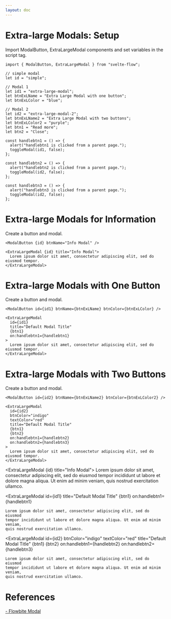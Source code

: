 ```yaml
---
layout: doc
---
```


<script>
  import { ModalButton, ExtraLargeModal } from "svelte-flow";

  // simple modal
  let id = "simple";

  // Modal 1
  let id1 = "extra-large-modal";
  let btnExLName = "Extra Large Modal with one button";
  let btnExLColor = "blue";

  // Modal 2
  let id2 = "extra-large-modal-2";
  let btnExLName2 = "Extra Large Modal with two buttons";
  let btnExLColor2 = "purple";
  let btn1 = "Read more";
  let btn2 = "Close";

  const handlebtn1 = () => {
    alert("handlebtn1 is clicked from a parent page.");
    toggleModal(id1, false);
  };

  const handlebtn2 = () => {
    alert("handlebtn2 is clicked from a parent page.");
    toggleModal(id2, false);
  };

  const handlebtn3 = () => {
    alert("handlebtn3 is clicked from a parent page.");
    toggleModal(id2, false);
  };
</script>

<h1 class="text-3xl w-full dark:text-white">Extra-large Modals: Setup</h1>

<p class=" dark:text-white"> Import ModalButton, ExtraLargeModal components and set variables in the script tag.</p>

```svelte
import { ModalButton, ExtraLargeModal } from "svelte-flow";

// simple modal
let id = "simple";

// Modal 1
let id1 = "extra-large-modal";
let btnExLName = "Extra Large Modal with one button";
let btnExLColor = "blue";

// Modal 2
let id2 = "extra-large-modal-2";
let btnExLName2 = "Extra Large Modal with two buttons";
let btnExLColor2 = "purple";
let btn1 = "Read more";
let btn2 = "Close";

const handlebtn1 = () => {
  alert("handlebtn1 is clicked from a parent page.");
  toggleModal(id1, false);
};

const handlebtn2 = () => {
  alert("handlebtn2 is clicked from a parent page.");
  toggleModal(id2, false);
};

const handlebtn3 = () => {
  alert("handlebtn3 is clicked from a parent page.");
  toggleModal(id2, false);
};
```

<h1 class="text-3xl w-full dark:text-white">Extra-large Modals for Information</h1>

<div class="container flex flex-wrap my-8 mx-auto justify-center">
  <ModalButton {id} btnName="Info Modal" />
</div>

<p class="dark:text-white"> Create a button and modal.</p>

```svelte
<ModalButton {id} btnName="Info Modal" />

<ExtraLargeModal {id} title="Info Modal">
  Lorem ipsum dolor sit amet, consectetur adipiscing elit, sed do eiusmod tempor.
</ExtraLargeModal>
```

<h1 class="text-3xl w-full dark:text-white">Extra-large Modals with One Button</h1>

<div class="container flex flex-wrap my-8 mx-auto justify-center">
  <ModalButton id={id1} btnName={btnExLName} btnColor={btnExLColor} />
</div>

<p class=" dark:text-white"> Create a button and modal.</p>

```svelte
<ModalButton id={id1} btnName={btnExLName} btnColor={btnExLColor} />

<ExtraLargeModal
  id={id1}
  title="Default Modal Title"
  {btn1}
  on:handlebtn1={handlebtn1}
>
  Lorem ipsum dolor sit amet, consectetur adipiscing elit, sed do eiusmod tempor.
</ExtraLargeModal>
```

<h1 class="text-3xl w-full dark:text-white">Extra-large Modals with Two Buttons</h1>

<div class="container flex flex-wrap my-8 mx-auto justify-center">
  <ModalButton id={id2} btnName={btnExLName2} btnColor={btnExLColor2} />
</div>

<p class=" dark:text-white">Create a button and modal.</p>

```svelte
<ModalButton id={id2} btnName={btnExLName2} btnColor={btnExLColor2} />

<ExtraLargeModal
  id={id2}
  btnColor="indigo"
  textColor="red"
  title="Default Modal Title"
  {btn1}
  {btn2}
  on:handlebtn1={handlebtn2}
  on:handlebtn2={handlebtn3}
>
  Lorem ipsum dolor sit amet, consectetur adipiscing elit, sed do eiusmod tempor.
</ExtraLargeModal>
```

  <ExtraLargeModal {id} title="Info Modal">
    Lorem ipsum dolor sit amet, consectetur adipiscing elit, sed do eiusmod
    tempor incididunt ut labore et dolore magna aliqua. Ut enim ad minim veniam,
    quis nostrud exercitation ullamco.
  </ExtraLargeModal>

  <ExtraLargeModal
    id={id1}
    title="Default Modal Title"
    {btn1}
    on:handlebtn1={handlebtn1}
  >
    Lorem ipsum dolor sit amet, consectetur adipiscing elit, sed do eiusmod
    tempor incididunt ut labore et dolore magna aliqua. Ut enim ad minim veniam,
    quis nostrud exercitation ullamco.
  </ExtraLargeModal>

  <ExtraLargeModal
    id={id2}
    btnColor="indigo"
    textColor="red"
    title="Default Modal Title"
    {btn1}
    {btn2}
    on:handlebtn1={handlebtn2}
    on:handlebtn2={handlebtn3}
  >
    Lorem ipsum dolor sit amet, consectetur adipiscing elit, sed do eiusmod
    tempor incididunt ut labore et dolore magna aliqua. Ut enim ad minim veniam,
    quis nostrud exercitation ullamco.
  </ExtraLargeModal>

<h1 class="text-3xl w-full dark:text-white pb-8">References</h1>

<p class="dark:text-white text-base"><a href="https://flowbite.com/docs/components/modal/" target="_blank">- Flowbite Modal</a></p>

